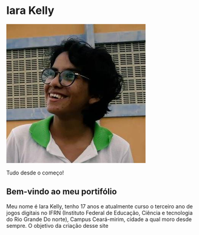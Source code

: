 
# Iara Kelly 
  

![eu](eu.jpg)
  
Tudo desde o começo!


## Bem-vindo ao meu portifólio
Meu nome é Iara Kelly, tenho 17 anos e atualmente curso o terceiro ano de jogos digitais no IFRN (Instituto Federal de Educação, Ciência e tecnologia do Rio Grande Do norte), Campus Ceará-mirim, cidade a qual moro desde sempre. O objetivo da criação desse site 

